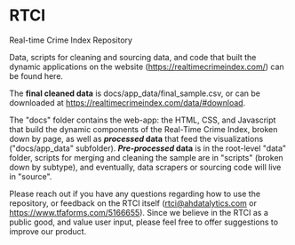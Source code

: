 # RTCI
Real-time Crime Index Repository

Data, scripts for cleaning and sourcing data, and code that built the dynamic applications on the website (https://realtimecrimeindex.com/) can be found here. 

The **final cleaned data** is docs/app_data/final_sample.csv, or can be downloaded at https://realtimecrimeindex.com/data/#download.

The "docs" folder contains the web-app: the HTML, CSS, and Javascript that build the dynamic components of the Real-Time Crime Index, broken down by page, as well as **_processed_ data** that feed the visualizations ("docs/app_data" subfolder). **_Pre-processed_ data** is in the root-level "data" folder, scripts for merging and cleaning the sample are in "scripts" (broken down by subtype), and eventually, data scrapers or sourcing code will live in "source". 

Please reach out if you have any questions regarding how to use the repository, or feedback on the RTCI itself (rtci@ahdatalytics.com or https://www.tfaforms.com/5166655). Since we believe in the RTCI as a public good, and value user input, please feel free to offer suggestions to improve our product.
